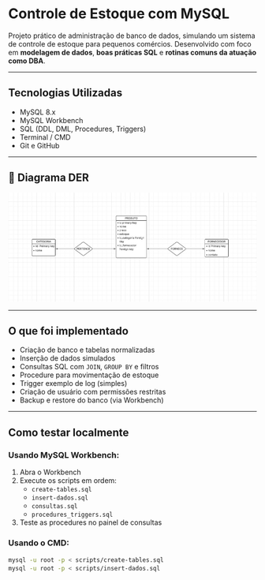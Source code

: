 # Controle de Estoque com MySQL

Projeto prático de administração de banco de dados, simulando um sistema de controle de estoque para pequenos comércios. Desenvolvido com foco em **modelagem de dados**, **boas práticas SQL** e **rotinas comuns da atuação como DBA**.

---

## Tecnologias Utilizadas

- MySQL 8.x
- MySQL Workbench
- SQL (DDL, DML, Procedures, Triggers)
- Terminal / CMD
- Git e GitHub

---

## 📐 Diagrama DER

![DER do Projeto](./der_controle_estoque.jpg)

---

## O que foi implementado

- Criação de banco e tabelas normalizadas  
- Inserção de dados simulados  
- Consultas SQL com `JOIN`, `GROUP BY` e filtros  
- Procedure para movimentação de estoque  
- Trigger exemplo de log (simples)  
- Criação de usuário com permissões restritas  
- Backup e restore do banco (via Workbench)

---

## Como testar localmente

### Usando MySQL Workbench:
1. Abra o Workbench
2. Execute os scripts em ordem:
   - `create-tables.sql`
   - `insert-dados.sql`
   - `consultas.sql`
   - `procedures_triggers.sql`
3. Teste as procedures no painel de consultas

### Usando o CMD:
```bash
mysql -u root -p < scripts/create-tables.sql
mysql -u root -p < scripts/insert-dados.sql
